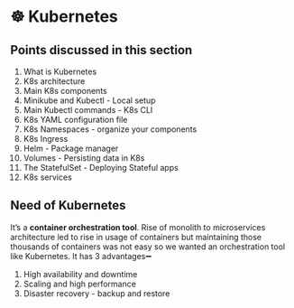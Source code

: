 # ☸ Kubernetes

## Points discussed in this section

1. What is Kubernetes
2. K8s architecture
3. Main K8s components
4. Minikube and Kubectl - Local setup
5. Main Kubectl commands - K8s CLI
6. K8s YAML configuration file
7. K8s Namespaces - organize your components
8. K8s Ingress
9. Helm - Package manager
10. Volumes - Persisting data in K8s
11. The StatefulSet - Deploying Stateful apps
12. K8s services

## Need of Kubernetes

It’s a **container orchestration tool**. Rise of monolith to microservices architecture led to rise in usage of containers but maintaining those thousands of containers was not easy so we wanted an orchestration tool like Kubernetes. It has 3 advantages➖

1. High availability and downtime
2. Scaling and high performance
3. Disaster recovery - backup and restore
